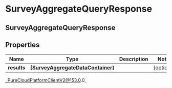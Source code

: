 # SurveyAggregateQueryResponse

## SurveyAggregateQueryResponse

## Properties

|Name | Type | Description | Notes|
|------------ | ------------- | ------------- | -------------|
| **results** | [**[SurveyAggregateDataContainer]**](SurveyAggregateDataContainer) |  | [optional] |



_PureCloudPlatformClientV2@153.0.0_
